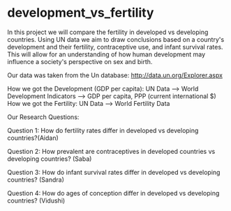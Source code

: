 # development_vs_fertility

In this project we will compare the fertility in developed vs developing countries. Using UN data we aim to draw conclusions based on a country's development and their fertility, contraceptive use, and infant survival rates. This will allow for an understanding of how human development may influence a society's perspective on sex and birth.

Our data was taken from the Un database: http://data.un.org/Explorer.aspx

How we got the Development (GDP per capita): UN Data --> World Development Indicators --> GDP per capita, PPP (current international $)
How we got the Fertility: UN Data --> World Fertility Data


Our Research Questions:

Question 1: How do fertility rates differ in developed vs developing countries?(Aidan)


Question 2: How prevalent are contraceptives in developed countries vs developing countries? (Saba)


Question 3: How do infant survival rates differ in developed vs developing countries? (Sandra)


Question 4: How do ages of conception differ in developed vs developing countries? (Vidushi)
